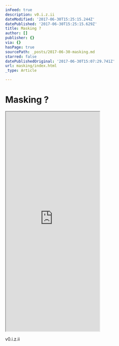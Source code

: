 ```yaml
---
inFeed: true
description: v0.i.z.ii
dateModified: '2017-06-30T15:25:15.244Z'
datePublished: '2017-06-30T15:25:15.629Z'
title: Masking ?
author: []
publisher: {}
via: {}
hasPage: true
sourcePath: _posts/2017-06-30-masking.md
starred: false
datePublishedOriginal: '2017-06-30T15:07:29.741Z'
url: masking/index.html
_type: Article

---
```

# Masking ?

<iframe src="https://the-grid.github.io/ed-userhtml/?g=eJylkMtOw0AMRffzFaNsCpUyI7ZJ2j9ALFk7U2tqOi9iR1FB_DtpFYkGEBvW5-r4Xncs54B7ZSCUI9QCg0fR70rrCHyqKYLHRo9DuNscRQo31k7TZPqeoDcuR8vZEYRoL_EHU5Lf3Lfabp-KUE76gPoR-HXErZ2Vi7RkpgttHCbBof0iMR_ma2GMlCA5vCFMbzNxOQlQatUV1BP2J5L6f02fr5Kl30r5a89V4lurH1zOZb3nQ3V2-bjqKHrtAjDvqtvvV5oHt6v-HsEFHJqX4qv9J0D_lqw" height="700" style=""></iframe>

v0.i.z.ii